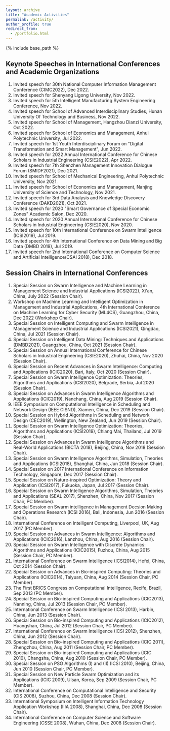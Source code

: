 ```yaml
---
layout: archive
title: "Academic Activities"
permalink: /activity/
author_profile: true
redirect_from:
  - /portfolio.html
---
```


{% include base_path %}

## Keynote Speeches in International Conferences and Academic Organizations

1. Invited speech for 30th National Computer Information Management Conference (CIMC2022), Dec 2022.
2. Invited speech for Shenyang Ligong University, Nov 2022.
3. Invited speech for 5th Intelligent Manufacturing System Engineering Conference, Nov 2022.
4. Invited speech for School of Advanced Interdisciplinary Studies, Hunan University Of Technology and Business, Nov 2022.
5. Invited speech for School of Management, Hangzhou Dianzi University, Oct 2022.
6. Invited speech for School of Economics and Management, Anhui Polytechnic University, Jul 2022.
7. Invited speech for 1st Youth Interdisciplinary Forum on "Digital Transformation and Smart Management", Jun 2022.
8. Invited speech for 2022 Annual International Conference for Chinese Scholars in Industrial Engineering (CSIE2022), Apr 2022.
9. Invited speech for 7th Shenzhen Management Innovation Dialogue Forum (SMIDF2021), Dec 2021.
10. Invited speech for School of Mechanical Engineering, Anhui Polytechnic University, Nov 2021.
11. Invited speech for School of Economics and Management, Nanjing University of Science and Technology, Nov 2021.
12. Invited speech for 3rd Data Analysis and Knowledge Discovery Conference (DAKD2021), Oct 2021.
13. Invited speech for 2020 "Smart Governance of Special Economic Zones" Academic Salon, Dec 2020.
14. Invited speech for 2020 Annual International Conference for Chinese Scholars in Industrial Engineering (CSIE2020), Nov 2020.
15. Invited speech for 10th International Conference on Swarm Intelligence (ICSI2019), Jul 2019.
16. Invited speech for 4th International Conference on Data Mining and Big Data (DMBD 2019), Jul 2019.
17. Invited speech for 2nd International Conference on Computer Science and Artificial Intelligence(CSAI 2018), Dec 2018.

## Session Chairs in International Conferences

1. Special Session on Swarm Intelligence and Machine Learning in Management Science and Industrial Applications (ICSI2022), Xi'an, China, July 2022 (Session Chair).
2. Workshop on Machine Learning and Intelligent Optimization in Management and Industrial Applications, 4th International Conference on Machine Learning for Cyber Security (ML4CS), Guangzhou, China, Dec 2022 (Workshop Chair).
3. Special Session on Intelligent Computing and Swarm Intelligence in Management Science and Industrial Applications (ICSI2021), Qingdao, China, Jul 2021 (Session Chair).
4. Special Session on Intelligent Data Mining: Techniques and Applications (DMBD2021), Guangzhou, China, Oct 2021 (Session Chair).
5. Special Session on Annual International Conference for Chinese Scholars in Industrial Engineering (CSIE2020), Zhuhai, China, Nov 2020 (Session Chair).
6. Special Session on Recent Advances in Swarm Intelligence: Computing and Applications (ICIC2020), Bari, Italy, Oct 2020 (Session Chair).
7. Special Session on Swarm Intelligence Optimization: Theories, Algorithms and Applications (ICSI2020), Belgrade, Serbia, Jul 2020 (Session Chair).
8. Special Session on Advances in Swarm Intelligence Algorithms and Applications (ICIC2019), Nanchang, China, Aug 2019 (Session Chair).
9. IEEE Symposium on Computational Intelligence in Scheduling and Network Design (IEEE CISND), Xiamen, China, Dec 2019 (Session Chair).
10. Special Session on Hybrid Algorithms in Scheduling and Network Design (CEC2019), Wellington, New Zealand, Jun 2019 (Session Chair).
11. Special Session on Swarm Intelligence Optimization: Theories, Algorithms and Applications (ICSI2019), Chiang Mai, Thailand, Jul 2019 (Session Chair).
12. Special Session on Advances in Swarm Intelligence Algorithms and Real-World Applications (BICTA 2018), Beijing, China, Nov 2018 (Session Chair).
13. Special Session on Swarm Intelligence Algorithms, Simulation, Theories and Applications (ICSI2018), Shanghai, China, Jun 2018 (Session Chair).
14. Special Session on 2017 International Conference on Information Technology, Singapore, Dec 2017 (Session Chair).
15. Special Session on Nature-inspired Optimization: Theory and Application (ICSI2017), Fukuoka, Japan, Jul 2017 (Session Chair).
16. Special Session on Swarm Intelligence Algorithms, Simulation, Theories and Applications (SEAL 2017), Shenzhen, China, Nov 2017 (Session Chair, PC Member).
17. Special Session on Swarm intelligence in Management Decsion Making and Operations Research (ICSI 2016), Bali, Indonesia, Jun 2016 (Session Chair).
18. International Conference on Intelligent Computing, Liverpool, UK, Aug 2017 (PC Member).
19. Special Session on Advances in Swarm Intelligence: Algorithms and Applications (ICIC2016), Lanzhou, China, Aug 2016 (Session Chair).
20. Special Session on Swarm Intelligence with Discrete Dynamics: Algorithms and Applications (ICIC2015), Fuzhou, China, Aug 2015 (Session Chair, PC Member).
21. International Conference on Swarm Intelligence (ICSI2014), Hefei, China, Oct 2014 (Session Chair).
22. Special Session on Advances in Bio-inspired Computing: Theories and Applications (ICIC2014), Taiyuan, China, Aug 2014 (Session Chair, PC Member).
23. The First BRICS Congress on Computational Intelligence, Recife, Brazil, Sep 2013 (PC Member).
24. Special Session on Bio-inspired Computing and Applications (ICIC2013), Nanning, China, Jul 2013 (Session Chair, PC Member).
25. International Conference on Swarm Intelligence (ICSI 2013), Harbin, China, Jun 2013 (Session Chair).
26. Special Session on Bio-inspired Computing and Applications (ICIC2012), Huangshan, China, Jul 2012 (Session Chair, PC Member).
27. International Conference on Swarm Intelligence (ICSI 2012), Shenzhen, China, Jun 2012 (Session Chair).
28. Special Session on Bio-inspired Computing and Applications (ICIC 2011), Zhengzhou, China, Aug 2011 (Session Chair, PC Member).
29. Special Session on Bio-inspired Computing and Applications (ICIC 2010), Changsha, China, Aug 2010 (Session Chair, PC Member).
30. Special Session on PSO Algorithms (I) and (II) (ICSI 2010), Beijing, China, Jun 2010 (Session Chair, PC Member).
31. Special Session on New Particle Swarm Optimization and its Applications (ICIC 2009), Ulsan, Korea, Sep 2009 (Session Chair, PC Member).
32. International Conference on Computational Intelligence and Security (CIS 2008), Suzhou, China, Dec 2008 (Session Chair).
33. International Symposium on Intelligent Information Technology Application Workshop (IIIA 2008), Shanghai, China, Dec 2008 (Session Chair).
34. International Conference on Computer Science and Software Engineering (CSSE 2008), Wuhan, China, Dec 2008 (Session Chair).

